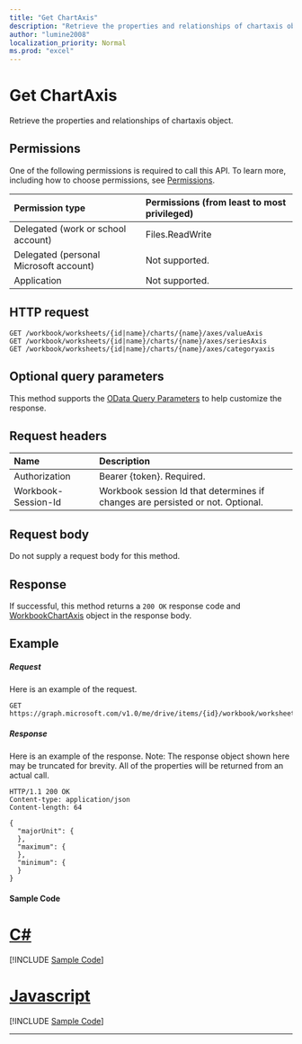 ```yaml
---
title: "Get ChartAxis"
description: "Retrieve the properties and relationships of chartaxis object."
author: "lumine2008"
localization_priority: Normal
ms.prod: "excel"
---
```


# Get ChartAxis

Retrieve the properties and relationships of chartaxis object.
## Permissions
One of the following permissions is required to call this API. To learn more, including how to choose permissions, see [Permissions](/graph/permissions-reference).

|Permission type      | Permissions (from least to most privileged)              |
|:--------------------|:---------------------------------------------------------|
|Delegated (work or school account) | Files.ReadWrite    |
|Delegated (personal Microsoft account) | Not supported.    |
|Application | Not supported. |

## HTTP request
<!-- { "blockType": "ignored" } -->
```http
GET /workbook/worksheets/{id|name}/charts/{name}/axes/valueAxis
GET /workbook/worksheets/{id|name}/charts/{name}/axes/seriesAxis
GET /workbook/worksheets/{id|name}/charts/{name}/axes/categoryaxis
```
## Optional query parameters
This method supports the [OData Query Parameters](https://developer.microsoft.com/graph/docs/concepts/query_parameters) to help customize the response.

## Request headers
| Name      |Description|
|:----------|:----------|
| Authorization  | Bearer {token}. Required. |
| Workbook-Session-Id  | Workbook session Id that determines if changes are persisted or not. Optional.|

## Request body
Do not supply a request body for this method.

## Response

If successful, this method returns a `200 OK` response code and [WorkbookChartAxis](../resources/chartaxis.md) object in the response body.
## Example
##### Request
Here is an example of the request.
<!-- {
  "blockType": "request",
  "name": "get_chartaxis"
}-->
```http
GET https://graph.microsoft.com/v1.0/me/drive/items/{id}/workbook/worksheets/{id|name}/charts/{name}/axes/valueAxis
```
##### Response
Here is an example of the response. Note: The response object shown here may be truncated for brevity. All of the properties will be returned from an actual call.
<!-- {
  "blockType": "response",
  "truncated": true,
  "@odata.type": "microsoft.graph.workbookChartAxis"
} -->
```http
HTTP/1.1 200 OK
Content-type: application/json
Content-length: 64

{
  "majorUnit": {
  },
  "maximum": {
  },
  "minimum": {
  }
}
```
#### Sample Code
# [C#](#tab/CS)
[!INCLUDE [Sample Code]( ../includes/get_chartaxis-C#-snippets.md)]

# [Javascript](#tab/Javascript)
[!INCLUDE [Sample Code]( ../includes/get_chartaxis-Javascript-snippets.md)]

---


<!-- uuid: 8fcb5dbc-d5aa-4681-8e31-b001d5168d79
2015-10-25 14:57:30 UTC -->
<!-- {
  "type": "#page.annotation",
  "description": "Get ChartAxis",
  "keywords": "",
  "section": "documentation",
  "tocPath": ""
}-->
